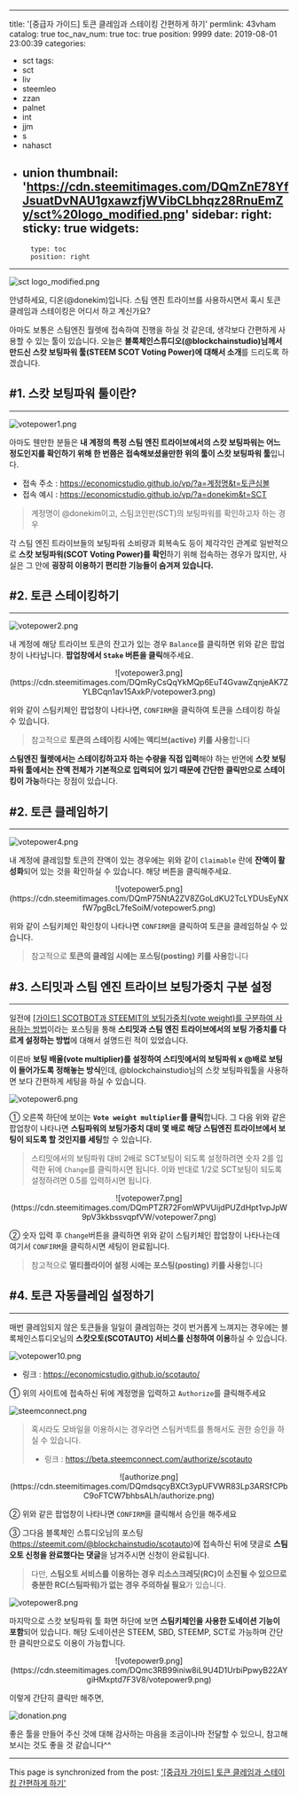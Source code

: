 
---
title: '[중급자 가이드] 토큰 클레임과 스테이킹 간편하게 하기'
permlink: 43vham
catalog: true
toc_nav_num: true
toc: true
position: 9999
date: 2019-08-01 23:00:39
categories:
- sct
tags:
- sct
- liv
- steemleo
- zzan
- palnet
- int
- jjm
- s
- nahasct
- union
thumbnail: 'https://cdn.steemitimages.com/DQmZnE78YfJsuatDvNAU1gxawzfjWVibCLbhqz28RnuEmZy/sct%20logo_modified.png'
sidebar:
    right:
        sticky: true
widgets:
    -
        type: toc
        position: right
---


![sct logo_modified.png](https://cdn.steemitimages.com/DQmZnE78YfJsuatDvNAU1gxawzfjWVibCLbhqz28RnuEmZy/sct%20logo_modified.png)

안녕하세요, 디온(@donekim)입니다. 스팀 엔진 트라이브를 사용하시면서 혹시 토큰 클레임과 스테이킹은 어디서 하고 계신가요? 

아마도 보통은 스팀엔진 월렛에 접속하여 진행을 하실 것 같은데, 생각보다 간편하게 사용할 수 있는 툴이 있습니다. 오늘은 **블록체인스튜디오(@blockchainstudio)님께서 만드신 스캇 보팅파워 툴(STEEM SCOT Voting Power)에 대해서 소개**를 드리도록 하겠습니다.

## #1. 스캇 보팅파워 툴이란?
---

![votepower1.png](https://cdn.steemitimages.com/DQmSzHbwUKYzMaoUvrufy6JtrfBj6kZuLWH9aG8fhrSrzRz/votepower1.png)

아마도 웬만한 분들은 **내 계정의 특정 스팀 엔진 트라이브에서의 스캇 보팅파워는 어느 정도인지를 확인하기 위해 한 번쯤은 접속해보셨을만한 위의 툴이 스캇 보팅파워 툴**입니다. 

- 접속 주소 : https://economicstudio.github.io/vp/?a=계정명&t=토큰심볼
- 접속 예시 : https://economicstudio.github.io/vp/?a=donekim&t=SCT
> 계정명이 @donekim이고, 스팀코인판(SCT)의 보팅파워를 확인하고자 하는 경우

각 스팀 엔진 트라이브들의 보팅파워 소비량과 회복속도 등이 제각각인 관계로 일반적으로 **스캇 보팅파워(SCOT Voting Power)를 확인**하기 위해 접속하는 경우가 많지만, 사실은 그 안에 **굉장히 이용하기 편리한 기능들이 숨겨져 있습니다.**

## #2. 토큰 스테이킹하기
---

![votepower2.png](https://cdn.steemitimages.com/DQmf3NbLpvhWVjcrVk1Hwo5yUopjMJ7iVrTd3wuioJoUQsW/votepower2.png)

내 계정에 해당 트라이브 토큰의 잔고가 있는 경우 `Balance`를 클릭하면 위와 같은 팝업창이 나타납니다. **팝업창에서 `Stake` 버튼을 클릭**해주세요.

<center>![votepower3.png](https://cdn.steemitimages.com/DQmRyCsQqYkMQp6EuT4GvawZqnjeAK7ZYLBCqn1av15AxkP/votepower3.png)</center>

위와 같이 스팀키체인 팝업창이 나타나면, `CONFIRM`을 클릭하여 토큰을 스테이킹 하실 수 있습니다.

> 참고적으로 **토큰의 스테이킹 시에는 액티브(active) 키를 사용**합니다

**스팀엔진 월렛에서는 스테이킹하고자 하는 수량을 직접 입력**해야 하는 반면에 **스캇 보팅파워 툴에서는 잔액 전체가 기본적으로 입력되어 있기 때문에 간단한 클릭만으로 스테이킹이 가능**하다는 장점이 있습니다. 

## #2. 토큰 클레임하기
---
![votepower4.png](https://cdn.steemitimages.com/DQmaxH4CKiBv9UfXB9LoEspQrhSYz1DJ9JxGoAtHqSn9mia/votepower4.png)

내 계정에 클레임할 토큰의 잔액이 있는 경우에는 위와 같이 `Claimable` 란에 **잔액이 활성화**되어 있는 것을 확인하실 수 있습니다. 해당 버튼을 클릭해주세요.

<center>![votepower5.png](https://cdn.steemitimages.com/DQmP75NtA2ZV8ZGoLdKU2TcLYDUsEyNXfW7pgBcL7feSoiM/votepower5.png)</center>

위와 같이 스팀키체인 확인창이 나타나면 `CONFIRM`을 클릭하여 토큰을 클레임하실 수 있습니다.

> 참고적으로 **토큰의 클레임 시에는 포스팅(posting) 키를 사용**합니다

## #3. 스티밋과 스팀 엔진 트라이브 보팅가중치 구분 설정
---

일전에 [[가이드] SCOTBOT과 STEEMIT의 보팅가중치(vote weight)를 구분하여 사용하는 방법](https://www.steemcoinpan.com/sct/@donekim/scotbot-steemit-vote-weight)이라는 포스팅을 통해 **스티밋과 스팀 엔진 트라이브에서의 보팅 가중치를 다르게 설정하는 방법**에 대해서 설명드린 적이 있었습니다. 

이른바 **보팅 배율(vote multiplier)를 설정하여 스티밋에서의 보팅파워 x @배로 보팅이 들어가도록 정해놓는 방식**인데, @blockchainstudio님의 스캇 보팅파워툴을 사용하면 보다 간편하게 세팅을 하실 수 있습니다.

![votepower6.png](https://cdn.steemitimages.com/DQmUVFceDD1keRwYSNbtkmQYMT5W2ZfanV1yzTaEdC17cpR/votepower6.png)

① 오른쪽 하단에 보이는 **`Vote weight multiplier`를 클릭**합니다. 그 다음 위와 같은 팝업창이 나타나면 **스팀파워의 보팅가중치 대비 몇 배로 해당 스팀엔진 트라이브에서 보팅이 되도록 할 것인지를 세팅**할 수 있습니다. 

> 스티밋에서의 보팅파워 대비 2배로 SCT보팅이 되도록 설정하려면 숫자 2를 입력한 뒤에 `Change`를 클릭하시면 됩니다. 이와 반대로 1/2로 SCT보팅이 되도록 설정하려면 0.5를 입력하시면 됩니다.

<center>![votepower7.png](https://cdn.steemitimages.com/DQmPTZR72FomWPVUijdPUZdHpt1vpJpW9pV3kkbssvqpfVW/votepower7.png)</center>

② 숫자 입력 후 `Change`버튼을 클릭하면 위와 같이 스팀키체인 팝업창이 나타나는데 여기서 `CONFIRM`을 클릭하시면 세팅이 완료됩니다.

> 참고적으로 **멀티플라이어 설정 시에는 포스팅(posting) 키를 사용**합니다

## #4. 토큰 자동클레임 설정하기
---

매번 클레임되지 않은 토큰들을 일일이 클레임하는 것이 번거롭게 느껴지는 경우에는 블록체인스튜디오님의 **스캇오토(SCOTAUTO) 서비스를 신청하여 이용**하실 수 있습니다.

![votepower10.png](https://cdn.steemitimages.com/DQmPmGy7J6ZMXqz6LPFxEi7Sbt4vRJqAXc3UK84BGEE1mDp/votepower10.png)

- 링크 : https://economicstudio.github.io/scotauto/

① 위의 사이트에 접속하신 뒤에 계정명을 입력하고 `Authorize`를 클릭해주세요

![steemconnect.png](https://cdn.steemitimages.com/DQmW6yY4T92Ak9uvHzrR9DSkQVf5NAKwvfTDMSYnyxYXtwp/steemconnect.png)

> 혹시라도 모바일을 이용하시는 경우라면 스팀커넥트를 통해서도 권한 승인을 하실 수 있습니다. 
> - 링크 : https://beta.steemconnect.com/authorize/scotauto

<center>![authorize.png](https://cdn.steemitimages.com/DQmdsqcyBXCt3ypUFVWR83Lp3ARSfCPbC9oFTCW7bhbsALh/authorize.png)</center>

② 위와 같은 팝업창이 나타나면 `CONFIRM`을 클릭해서 승인을 해주세요

③ 그다음 블록체인 스튜디오님의 포스팅(https://steemit.com/@blockchainstudio/scotauto)에 접속하신 뒤에 댓글로 **스팀오토 신청을 완료했다는 댓글**을 남겨주시면 신청이 완료됩니다.

> 다만, **스팀오토 서비스를 이용하는 경우 리소스크레딧(RC)이 소진될 수 있으므로 충분한 RC(스팀파워)가 없는 경우 주의하실 필요**가 있습니다.


![votepower8.png](https://cdn.steemitimages.com/DQmTVfdD2tGn96gQjau4EsRSfqfWuEsQKCJch97LRp4Hfib/votepower8.png)

마지막으로 스캇 보팅파워 툴 화면 하단에 보면 **스팀키체인을 사용한 도네이션 기능이 포함**되어 있습니다. 해당 도네이션은 STEEM, SBD, STEEMP, SCT로 가능하며 간단한 클릭만으로도 이용이 가능합니다.

<center>![votepower9.png](https://cdn.steemitimages.com/DQmc3RB99iniw8iL9U4D1UrbiPpwyB22AYgiHMxptd7F3V8/votepower9.png)</center>

이렇게 간단히 클릭만 해주면,

![donation.png](https://cdn.steemitimages.com/DQmYaG9G69x4uzfSu8ZRJuwwkheWnUKcrEMUi2vqeFUFrvK/donation.png)

좋은 툴을 만들어 주신 것에 대해 감사하는 마음을 조금이나마 전달할 수 있으니, 참고해보시는 것도 좋을 것 같습니다^^



- - -

This page is synchronized from the post: ['[중급자 가이드] 토큰 클레임과 스테이킹 간편하게 하기'](https://steemit.com/@donekim/43vham)
